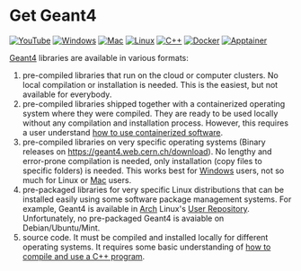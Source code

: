 # Get Geant4

[![YouTube](https://img.shields.io/badge/You-Tube-red?style=flat)](https://www.youtube.com/playlist?list=PLw3G-vTgPrdB9Nt2ekl2oL1yoqEC294Uf)
[![Windows](https://img.shields.io/badge/On-Windows-orange?style=flat)](windows)
[![Mac](https://img.shields.io/badge/On-MacOS-yellow?style=flat)](mac)
[![Linux](https://img.shields.io/badge/On-Linux-green?style=flat)](linux)
[![C++](https://img.shields.io/badge/C++-cyan?style=flat)](cpp)
[![Docker](https://img.shields.io/badge/Docker-blue?style=flat)](docker)
[![Apptainer](https://img.shields.io/badge/Apptainer-orange?style=flat)](apptainer)

[Geant4] libraries are available in various formats:

1. pre-compiled libraries that run on the cloud or computer clusters. No local compilation or installation is needed. This is the easiest, but not available for everybody.
2. pre-compiled libraries shipped together with a containerized operating system where they were compiled. They are ready to be used locally without any compilation and installation process. However, this requires a user understand [how to use containerized software](docker).
3. pre-compiled libraries on very specific operating systems (Binary releases on <https://geant4.web.cern.ch/download>).  No lengthy and error-prone compilation is needed, only installation (copy files to specific folders) is needed. This works best for [Windows] users, not so much for Linux or [Mac][] users.
4. pre-packaged libraries for very specific Linux distributions that can be installed easily using some software package management systems. For example, Geant4 is available in [Arch][] Linux's [User Repository][AUR]. Unfortunately, no pre-packaged Geant4 is avaiable on Debian/Ubuntu/Mint.
4. source code. It must be compiled and installed locally for different operating systems. It requires some basic understanding of [how to compile and use a C++ program](cpp).

[Geant4]: ..
[Windows]: windows
[Arch]: https://archlinux.org
[AUR]: https://aur.archlinux.org/packages/geant4
[Mac]: mac
